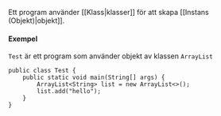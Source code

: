 Ett program använder [[Klass|klasser]] för att skapa [[Instans (Objekt)|objekt]]. 

#### Exempel
`Test` är ett program som använder objekt av klassen `ArrayList`

```
public class Test {
	public static void main(String[] args) {
		ArrayList<String> list = new ArrayList<>();
		list.add("hello");
	}
}

```